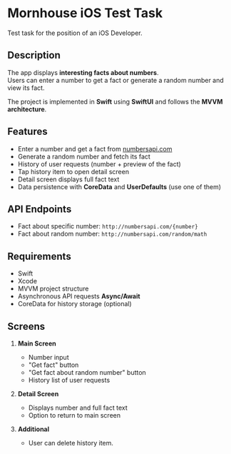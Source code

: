 # Mornhouse iOS Test Task

Test task for the position of an iOS Developer.

## Description
The app displays **interesting facts about numbers**.  
Users can enter a number to get a fact or generate a random number and view its fact.  

The project is implemented in **Swift** using **SwiftUI** and follows the **MVVM architecture**.

## Features
- Enter a number and get a fact from [numbersapi.com](http://numbersapi.com)  
- Generate a random number and fetch its fact  
- History of user requests (number + preview of the fact)  
- Tap history item to open detail screen  
- Detail screen displays full fact text  
- Data persistence with **CoreData** and **UserDefaults** (use one of them)  

## API Endpoints
- Fact about specific number: `http://numbersapi.com/{number}`  
- Fact about random number: `http://numbersapi.com/random/math`  

## Requirements
- Swift  
- Xcode  
- MVVM project structure  
- Asynchronous API requests **Async/Await**
- CoreData for history storage (optional)  

## Screens
1. **Main Screen**  
   - Number input  
   - "Get fact" button  
   - "Get fact about random number" button  
   - History list of user requests
     
2. **Detail Screen**  
   - Displays number and full fact text  
   - Option to return to main screen
     
3. **Additional**
   - User can delete history item. 
